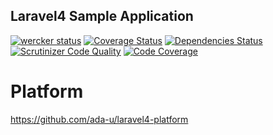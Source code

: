 ## Laravel4 Sample Application

[![wercker status](https://app.wercker.com/status/8b6dfb70361dcf28678192a70fdf792b/s "wercker status")](https://app.wercker.com/project/bykey/8b6dfb70361dcf28678192a70fdf792b)
[![Coverage Status](https://img.shields.io/coveralls/ada-u/laravel4-sample-application.svg)](https://coveralls.io/r/ada-u/laravel4-sample-application)
[![Dependencies Status](https://www.versioneye.com/user/projects/53a5999d83add7fe11000015/badge.svg?style=flat)](https://www.versioneye.com/user/projects/53a5999d83add7fe11000015/badge.svg?style=flat)
[![Scrutinizer Code Quality](https://scrutinizer-ci.com/g/ada-u/laravel4-sample-application/badges/quality-score.png?b=master)](https://scrutinizer-ci.com/g/ada-u/laravel4-sample-application/?branch=master)
[![Code Coverage](https://scrutinizer-ci.com/g/ada-u/laravel4-sample-application/badges/coverage.png?b=master)](https://scrutinizer-ci.com/g/ada-u/laravel4-sample-application/?branch=master)

# Platform

https://github.com/ada-u/laravel4-platform
